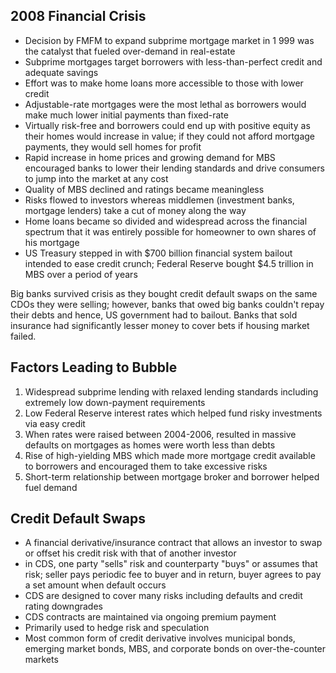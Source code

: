 ## 2008 Financial Crisis

- Decision by FMFM to expand subprime mortgage market in 1 999 was the catalyst that fueled over-demand in real-estate
- Subprime mortgages target borrowers with less-than-perfect credit and adequate savings
- Effort was to make home loans more accessible to those with lower credit
- Adjustable-rate mortgages were the most lethal as borrowers would make much lower initial payments than fixed-rate
- Virtually risk-free and borrowers could end up with positive equity as their homes would increase in value; if they could not afford mortgage payments, they would sell homes for profit
- Rapid increase in home prices and growing demand for MBS encouraged banks to lower their lending standards and drive consumers to jump into the market at any cost
- Quality of MBS declined and ratings became meaningless
- Risks flowed to investors whereas middlemen (investment banks, mortgage lenders) take a cut of money along the way
- Home loans became so divided and widespread across the financial spectrum that it was entirely possible for homeowner to own shares of his mortgage
- US Treasury stepped in with $700 billion financial system bailout intended to ease credit crunch; Federal Reserve bought $4.5 trillion in MBS over a period of years

Big banks survived crisis as they bought credit default swaps on the same CDOs they were selling; however, banks that owed big banks couldn't repay their debts and hence, US government had to bailout. Banks that sold insurance had significantly lesser money to cover bets if housing market failed.

## Factors Leading to Bubble

1. Widespread subprime lending with relaxed lending standards including extremely low down-payment requirements
2. Low Federal Reserve interest rates which helped fund risky investments via easy credit
3. When rates were raised between 2004-2006, resulted in massive defaults on mortgages as homes were worth less than debts
4. Rise of high-yielding MBS which made more mortgage credit available to borrowers and encouraged them to take excessive risks
5. Short-term relationship between mortgage broker and borrower helped fuel demand

## Credit Default Swaps

- A financial derivative/insurance contract that allows an investor to swap or offset his credit risk with that of another investor
- in CDS, one party "sells" risk and counterparty "buys" or assumes that risk; seller pays periodic fee to buyer and in return, buyer agrees to pay a set amount when default occurs
- CDS are designed to cover many risks including defaults and credit rating downgrades
- CDS contracts are maintained via ongoing premium payment
- Primarily used to hedge risk and speculation
- Most common form of credit derivative involves municipal bonds, emerging market bonds, MBS, and corporate bonds on over-the-counter markets
